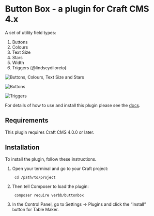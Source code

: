 # Button Box - a plugin for Craft CMS 4.x

A set of utility field types:

1. Buttons
2. Colours
3. Text Size
4. Stars
5. Width
6. Triggers (@lindseydiloreto)

![Buttons, Colours, Text Size and Stars](http://s3-eu-west-1.amazonaws.com/supercoolplugins/Button-Box/width-star-colours-text-size.jpg)

![Buttons](http://s3-eu-west-1.amazonaws.com/supercoolplugins/Button-Box/buttons.jpg)

![Triggers](http://s3-eu-west-1.amazonaws.com/supercoolplugins/Button-Box/buttonbox-triggers.png)

For details of how to use and install this plugin please see the [docs](http://plugins.supercooldesign.co.uk/plugin/button-box/docs).

## Requirements

This plugin requires Craft CMS 4.0.0 or later.

## Installation

To install the plugin, follow these instructions.

1. Open your terminal and go to your Craft project:

        cd /path/to/project

2. Then tell Composer to load the plugin:

        composer require verbb/buttonbox

3. In the Control Panel, go to Settings → Plugins and click the “Install” button for Table Maker.

